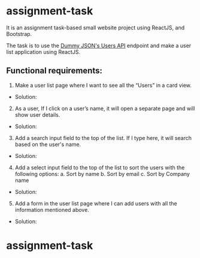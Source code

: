 # assignment-task

It is an assignment task-based small website project using ReactJS, and Bootstrap.

The task is to use the [Dummy JSON's Users API](https://dummyjson.com/users) endpoint and make a user list application using ReactJS.

## Functional requirements:

1. Make a user list page where I want to see all the “Users” in a card view.

- Solution:

2. As a user, If I click on a user’s name, it will open a separate page and will show user details.

- Solution:

3. Add a search input field to the top of the list. If I type here, it will search based on the user's name.

- Solution:

4. Add a select input field to the top of the list to sort the users with the following options:
   a. Sort by name
   b. Sort by email
   c. Sort by Company name

- Solution:

5. Add a form in the user list page where I can add users with all the information mentioned above.

- Solution:
# assignment-task
